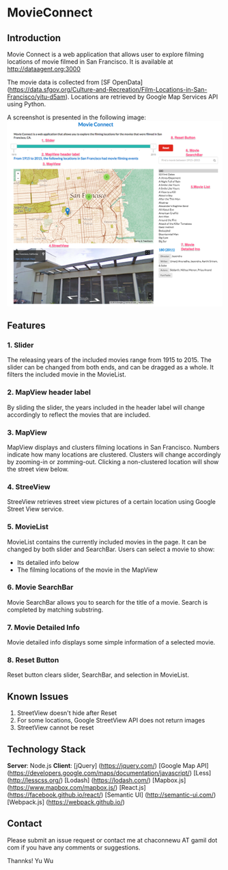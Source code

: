 # MovieConnect

## Introduction
Movie Connect is a web application that allows user to explore filming locations
of movie filmed in San Francisco. It is available at http://dataagent.org:3000

The movie data is collected from [SF OpenData] (https://data.sfgov.org/Culture-and-Recreation/Film-Locations-in-San-Francisco/yitu-d5am).
Locations are retrieved by Google Map Services API using Python.

A screenshot is presented in the following image:
![Description](https://raw.githubusercontent.com/chaconnewu/MovieConnect/master/intro.png)

## Features
### 1. Slider
The releasing years of the included movies range from 1915 to 2015. The slider can
be changed from both ends, and can be dragged as a whole. It filters the included
movie in the MovieList.

### 2. MapView header label
By sliding the slider, the years included in the header label will change accordingly
to reflect the movies that are included.

### 3. MapView
MapView displays and clusters filming locations in San Francisco. Numbers indicate
how many locations are clustered. Clusters will change accordingly by zooming-in
or zomming-out. Clicking a non-clustered location will show the street view below.

### 4. StreeView
StreeView retrieves street view pictures of a certain location using Google Street
View service.

### 5. MovieList
MovieList contains the currently included movies in the page. It can be changed by
both slider and SearchBar. Users can select a movie to show:
* Its detailed info below
* The filming locations of the movie in the MapView

### 6. Movie SearchBar
Movie SearchBar allows you to search for the title of a movie. Search is completed
by matching substring.

### 7. Movie Detailed Info
Movie detailed info displays some simple information of a selected movie.

### 8. Reset Button
Reset button clears slider, SearchBar, and selection in MovieList.

## Known Issues
1. StreetView doesn't hide after Reset
2. For some locations, Google StreetView API does not return images
3. StreetView cannot be reset

## Technology Stack
**Server**: Node.js
**Client**:
[jQuery] (https://jquery.com/)
[Google Map API] (https://developers.google.com/maps/documentation/javascript/)
[Less] (http://lesscss.org/)
[Lodash] (https://lodash.com/)
[Mapbox.js] (https://www.mapbox.com/mapbox.js/)
[React.js] (https://facebook.github.io/react/)
[Semantic UI] (http://semantic-ui.com/)
[Webpack.js] (https://webpack.github.io/)



## Contact
Please submit an issue request or contact me at chaconnewu AT gamil dot com if
you have any comments or suggestions.

Thannks!
Yu Wu
